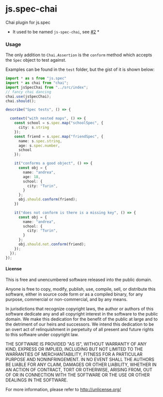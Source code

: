 # js.spec-chai

Chai plugin for js.spec

* It used to be named `js-spec-chai`, see [#2](https://github.com/arichiardi/js.spec-chai/issues/2) *

### Usage

The only addition to `Chai.Assertion` is the `conform` method which accepts the `Spec` object to test against.

Examples can be found in the `test` folder, but the gist of it is shown below:

```typescript
import * as s from "js.spec"
import * as chai from "chai";
import jsSpecChai from "../src/index";
// fancy chai dancing
chai.use(jsSpecChai);
chai.should();

describe("Spec tests", () => {

  context("with nested maps", () => {
    const school = s.spec.map("schoolSpec", {
      city: s.string
    });
    const friend = s.spec.map("friendSpec", {
      name: s.spec.string,
      age: s.spec.number,
      school
    });

    it("conforms a good object", () => {
      const obj = {
        name: "andrea",
        age: 18,
        school: {
          city: "Turin",
        }
      };
      obj.should.conform(friend);
    })

    it("does not conform is there is a missing key", () => {
      const obj = {
        name: "andrea",
        school: {
          city: "Turin",
        }
      };
      obj.should.not.conform(friend);
    });
  });
});
```

#### License

This is free and unencumbered software released into the public domain.

Anyone is free to copy, modify, publish, use, compile, sell, or
distribute this software, either in source code form or as a compiled
binary, for any purpose, commercial or non-commercial, and by any
means.

In jurisdictions that recognize copyright laws, the author or authors
of this software dedicate any and all copyright interest in the
software to the public domain. We make this dedication for the benefit
of the public at large and to the detriment of our heirs and
successors. We intend this dedication to be an overt act of
relinquishment in perpetuity of all present and future rights to this
software under copyright law.

THE SOFTWARE IS PROVIDED "AS IS", WITHOUT WARRANTY OF ANY KIND,
EXPRESS OR IMPLIED, INCLUDING BUT NOT LIMITED TO THE WARRANTIES OF
MERCHANTABILITY, FITNESS FOR A PARTICULAR PURPOSE AND NONINFRINGEMENT.
IN NO EVENT SHALL THE AUTHORS BE LIABLE FOR ANY CLAIM, DAMAGES OR
OTHER LIABILITY, WHETHER IN AN ACTION OF CONTRACT, TORT OR OTHERWISE,
ARISING FROM, OUT OF OR IN CONNECTION WITH THE SOFTWARE OR THE USE OR
OTHER DEALINGS IN THE SOFTWARE.

For more information, please refer to <http://unlicense.org/>


